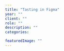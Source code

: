 ```yaml
---
title: "Tasting in Figma"
year: ""
client: ""
role: ""
description: ""
categories:

featuredImage: ""
---
```



